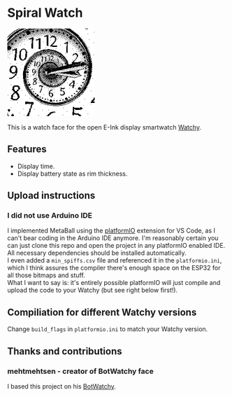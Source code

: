 # Spiral Watch
![alt text](watchface.gif "This is what you will get")

This is a watch face for the open E-Ink display smartwatch [Watchy](https://watchy.sqfmi.com/).

## Features

- Display time.
- Display battery state as rim thickness.

## Upload instructions

### I did not use Arduino IDE

I implemented MetaBall using the [platformIO](https://platformio.org/) extension for VS Code, as I can't bear coding in the Arduino IDE anymore. I'm reasonably certain you can just clone this repo and open the project in any platformIO enabled IDE. All necessary dependencies should be installed automatically.  
I even added a `min_spiffs.csv` file and referenced it in the `platformio.ini`, which I think assures the compiler there's enough space on the ESP32 for all those bitmaps and stuff.  
What I want to say is: it's entirely possible platformIO will just compile and upload the code to your Watchy (but see right below first!).

## Compiliation for different Watchy versions

Change `build_flags` in `platformio.ini` to match your Watchy version.

## Thanks and contributions

### mehtmehtsen - creator of BotWatchy face

I based this project on his [BotWatchy](https://github.com/mehtmehtsen/BotWatchy).

